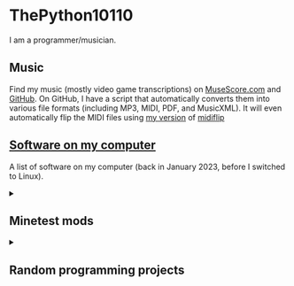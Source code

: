 # ThePython10110

I am a programmer/musician.

## Music

Find my music (mostly video game transcriptions) on [MuseScore.com](https://musescore.com/thepython10110)
    and [GitHub](https://github.com/thepython10110/musescore). On GitHub, I have
    a script that automatically converts them into various file formats (including
    MP3, MIDI, PDF, and MusicXML). It will even automatically flip the MIDI files
    using [my version](https://github.com/thepython10110/midiflip) of [midiflip](https://github.com/1j01/midiflip)

## [Software on my computer](software-on-my-computer)

A list of software on my computer (back in January 2023, before I switched to Linux).

<details><summary><h2 id="minetest-mods">Minetest mods</h2></summary>

### Better Randomizer

[GitHub](https://github.com/thepython10110/_better_randomizer), [ContentDB](https://content.minetest.net/packages/ThePython/_better_randomizer/)

A Minetest mod that randomizes node drops, entity drops, and crafting recipes.
    Random drops/recipes are saved and recalled, and can be re-randomized with commands,
    although re-randomizing node drops requires a restart.

### Better Commands

[GitHub](https://github.com/thepython10110/better_commands)

A mod that adds commands and syntax from a certain other voxel game. I have had to
    make some changes due to the differences between Minetest and ACOVG, but it's
    mostly the same (though incomplete). You can do things like this:

```mcfunction
execute as @r[type=sheep] run say I am a random sheep.
```

For compatible command blocks, use Better Command Blocks.

### Better Command Blocks

[GitHub](https://github.com/thepython10110/better_commands)

A mod that adds command blocks from a certain other voxel game. They are designed
    to work with Better Commands.

### BigNum

[GitHub](https://github.com/thepython10110/bignum), [ContentDB](https://content.minetest.net/packages/ThePython/bignum/)
A library mod that adds a data type for arbitrary precision integers. It's copied
    from [a Roblox library](https://rostrap.github.io/Libraries/Math/BigNum).

### ExchangeClone

[GitHub](https://github.com/thepython10110/exchangeclone), [Wiki](https://github.com/thepython10110/exchangeclone/wiki),
    [ContentDB](https://content.minetest.net/packages/ThePython/exchangeclone/)

A fork of [Element Exchange](https://github.com/enchant97/minetest_element_exchange)
    (based on Equivalent Exchange/ProjectE) with bugfixes, better energy values,
    MineClone2/Mineclonia support, and tons of new features such as Dark Matter,
    Red Matter, and tools that can be made with them. Most of the code is mine at
    this point. Basically, it adds an energy value for most items (including items
    from "Why?"), and the ability to convert things into energy and energy into
    other things. For instance, 8 iron/steel ingots (256 energy) can be converted
    into 1 gold ingot (2048 energy), which can be converted into 2048 cobblestone
    (1 energy). It also adds a lot of other things. It's been a while since I've
    updated it... but I may eventually go back to it.

### Portability

[GitHub](https://github.com/thepython10110/portability), [ContentDB](https://content.minetest.net/packages/ThePython/portability/)

Adds a portable crafting table, portable ender chest (although it requires a minor
    change to MineClone's code), and portable enchanting table to MineClone.

### SpawnCraft

[GitHub](https://github.com/thepython10110/spawncraft), [ContentDB](https://content.minetest.net/packages/ThePython/spawncraft/)

A mod for [MineClone](https://content.minetest.net/packages/Wuzzy/mineclone2) that
    adds crafting recipes for spawners and spawn eggs. My first Minetest mod, which
    is why it's literally just a whole bunch of recipes.

### Too Many Aliases

[GitHub](https://github.com/thepython10110/too_many_aliases), [ContentDB](https://content.minetest.net/packages/ThePython/too_many_aliases/)

A MineClone2 mod that adds tons of aliases that make itemstrings match MineCraft
    as much as possible. This is definitely outdated.

### Why?

[GitHub](https://github.com/thepython10110/why), [ContentDB](https://content.minetest.net/packages/ThePython/why/)

A modpack that adds a whole bunch of completely random things to MineClone/Minetest
    Game. Some are useful, others are solely for annoying people, and some are
    _completely_ useless. Not all features are available in Minetest Game.

</details>

<details><summary><h2 id="random-programming-projects">Random programming projects</h1></summary>

### Countdown

[GitHub](https://github.com/thepython10110/countdown)

A Python/Tkinter program that counts down the time until user-specified events,
    with the ability to make custom themes. It requires Python 3 on a Windows
    computer (although using it on other OS's shouldn't take much modification),
    and several Python modules that _should_ automatically be installed. It
    saves either to a JSON file or to a [Home Assistant](https://home-assistant.io)
    server via the REST API. It uses my Python script (`hass.py`) which has several
    functions that make the Home Assistant REST API relatively easy to use.

### GitHub Pages

[GitHub](https://github.com/thepython10110/thepython10110.github.io)

The "code" for this site (if you can really call HTML/Markdown code).

### Midiflip

[GitHub](https://github.com/thepython10110/midiflip), [Demo](midiflip)

A program to flip MIDI files (high notes become low notes, low notes become high
    notes). This is a fork of [1j01's original version](https://github.com/1j01/midiflip),
    and all it adds is the ability to remap pitches to the closest octave to
    their original range. I use it to automatically flip all of my [MuseScore scores](https://github.com/thepython10110/Musescore).

### Tengwar Transcriber

[GitHub](https://github.com/thepython10110/tengwar-transcriber), [Demo](Tengwar-Transcriber)

A program that I barely started that was originally going to convert English into
    Lord of the Rings Elvish Tengwar. I'm unlikely to finish it, especially since
    [Tecendil](https://tecendil.com) already exists.

### UserStyles

[GitHub](https://github.com/ThePython10110/UserStyles), [UserStyles.world](https://userstyles.world/user/ThePython10110)

Themes for a couple of websites.

</details>
